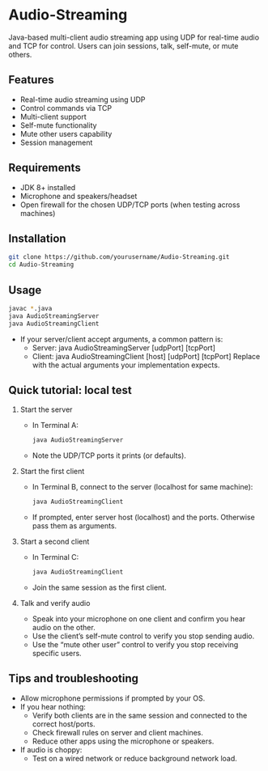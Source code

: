 # Audio-Streaming
Java-based multi-client audio streaming app using UDP for real-time audio and TCP for control. Users can join sessions, talk, self-mute, or mute others.

## Features
- Real-time audio streaming using UDP
- Control commands via TCP
- Multi-client support
- Self-mute functionality
- Mute other users capability
- Session management

## Requirements
- JDK 8+ installed
- Microphone and speakers/headset
- Open firewall for the chosen UDP/TCP ports (when testing across machines)

## Installation
```bash
git clone https://github.com/yourusername/Audio-Streaming.git
cd Audio-Streaming
```

## Usage
```bash
javac *.java
java AudioStreamingServer
java AudioStreamingClient
```
- If your server/client accept arguments, a common pattern is:
    - Server: java AudioStreamingServer [udpPort] [tcpPort]
    - Client: java AudioStreamingClient [host] [udpPort] [tcpPort]
    Replace with the actual arguments your implementation expects.

## Quick tutorial: local test
1) Start the server
     - In Terminal A:
         ```bash
         java AudioStreamingServer
         ```
     - Note the UDP/TCP ports it prints (or defaults).

2) Start the first client
     - In Terminal B, connect to the server (localhost for same machine):
         ```bash
         java AudioStreamingClient
         ```
     - If prompted, enter server host (localhost) and the ports. Otherwise pass them as arguments.

3) Start a second client
     - In Terminal C:
         ```bash
         java AudioStreamingClient
         ```
     - Join the same session as the first client.

4) Talk and verify audio
     - Speak into your microphone on one client and confirm you hear audio on the other.
     - Use the client’s self-mute control to verify you stop sending audio.
     - Use the “mute other user” control to verify you stop receiving specific users.


## Tips and troubleshooting
- Allow microphone permissions if prompted by your OS.
- If you hear nothing:
    - Verify both clients are in the same session and connected to the correct host/ports.
    - Check firewall rules on server and client machines.
    - Reduce other apps using the microphone or speakers.
- If audio is choppy:
    - Test on a wired network or reduce background network load.


